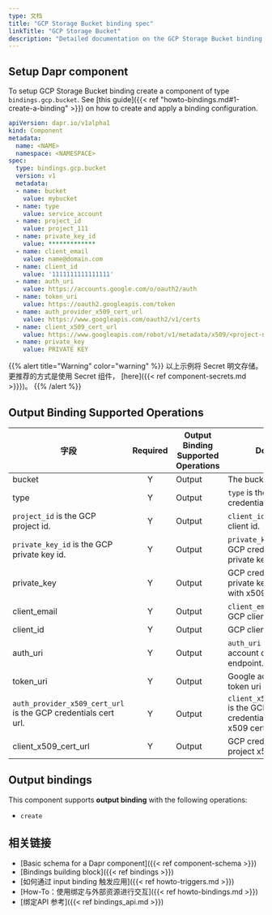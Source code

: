 ```yaml
---
type: 文档
title: "GCP Storage Bucket binding spec"
linkTitle: "GCP Storage Bucket"
description: "Detailed documentation on the GCP Storage Bucket binding component"
---
```


## Setup Dapr component

To setup GCP Storage Bucket binding create a component of type `bindings.gcp.bucket`. See [this guide]({{< ref "howto-bindings.md#1-create-a-binding" >}}) on how to create and apply a binding configuration.


```yaml
apiVersion: dapr.io/v1alpha1
kind: Component
metadata:
  name: <NAME>
  namespace: <NAMESPACE>
spec:
  type: bindings.gcp.bucket
  version: v1
  metadata:
  - name: bucket
    value: mybucket
  - name: type
    value: service_account
  - name: project_id
    value: project_111
  - name: private_key_id
    value: *************
  - name: client_email
    value: name@domain.com
  - name: client_id
    value: '1111111111111111'
  - name: auth_uri
    value: https://accounts.google.com/o/oauth2/auth
  - name: token_uri
    value: https://oauth2.googleapis.com/token
  - name: auth_provider_x509_cert_url
    value: https://www.googleapis.com/oauth2/v1/certs
  - name: client_x509_cert_url
    value: https://www.googleapis.com/robot/v1/metadata/x509/<project-name>.iam.gserviceaccount.com
  - name: private_key
    value: PRIVATE KEY
```

{{% alert title="Warning" color="warning" %}}
以上示例将 Secret 明文存储。 更推荐的方式是使用 Secret 组件， [here]({{< ref component-secrets.md >}}})。
{{% /alert %}}

## Output Binding Supported Operations

| 字段                                                             | Required | Output Binding Supported Operations | Details                                                              | Example:                                                                                         |
| -------------------------------------------------------------- |:--------:| ----------------------------------- | -------------------------------------------------------------------- | ------------------------------------------------------------------------------------------------ |
| bucket                                                         |    Y     | Output                              | The bucket name                                                      | `"mybucket"`                                                                                     |
| type                                                           |    Y     | Output                              | `type` is the GCP credentials type.                                  | `"service_account"`                                                                              |
| `project_id` is the GCP project id.                            |    Y     | Output                              | `client_id` is the GCP client id.                                    | `projectId`                                                                                      |
| `private_key_id` is the GCP private key id.                    |    Y     | Output                              | `private_key` is the GCP credentials private key.                    | `"privateKeyId"`                                                                                 |
| private_key                                                    |    Y     | Output                              | GCP credentials private key. Replace with x509 cert                  | `12345-12345`                                                                                    |
| client_email                                                   |    Y     | Output                              | `client_email` is the GCP client email.                              | `"client@email.com"`                                                                             |
| client_id                                                      |    Y     | Output                              | GCP client id                                                        | `0123456789-0123456789`                                                                          |
| auth_uri                                                       |    Y     | Output                              | `auth_uri` is Google account oauth endpoint.                         | `<code>token_uri` is Google account token uri.</code>                                         |
| token_uri                                                      |    Y     | Output                              | Google account token uri                                             | `https://oauth2.googleapis.com/token`                                                            |
| `auth_provider_x509_cert_url` is the GCP credentials cert url. |    Y     | Output                              | `client_x509_cert_url` is the GCP credentials project x509 cert url. | `https://www.googleapis.com/oauth2/v1/certs`                                                     |
| client_x509_cert_url                                         |    Y     | Output                              | GCP credentials project x509 cert url                                | `https://www.googleapis.com/robot/v1/metadata/x509/<PROJECT_NAME>.iam.gserviceaccount.com` |

## Output bindings

This component supports **output binding** with the following operations:

- `create`

## 相关链接

- [Basic schema for a Dapr component]({{< ref component-schema >}})
- [Bindings building block]({{< ref bindings >}})
- [如何通过 input binding 触发应用]({{< ref howto-triggers.md >}})
- [How-To：使用绑定与外部资源进行交互]({{< ref howto-bindings.md >}})
- [绑定API 参考]({{< ref bindings_api.md >}})

